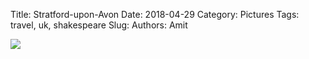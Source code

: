 Title: Stratford-upon-Avon
Date: 2018-04-29
Category: Pictures
Tags: travel, uk, shakespeare
Slug: 
Authors: Amit

<div class="imagepost">
<img src="/images/stratford.jpg" class="imageitem large" />
</div>
